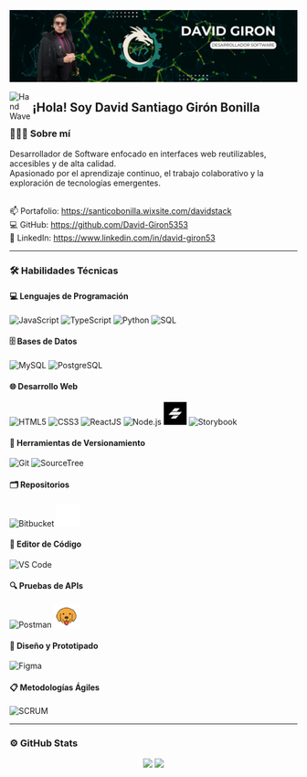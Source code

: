 ![Banner](./banner.png)

<img alt="Hand Wave" src="./assets/Hand%20Wave.gif" width="40" align="left"/>
<h2>¡Hola! Soy David Santiago Girón Bonilla</h2>

### 👨🏻‍💻 Sobre mí
Desarrollador de Software enfocado en interfaces web reutilizables, accesibles y de alta calidad.  
Apasionado por el aprendizaje continuo, el trabajo colaborativo y la exploración de tecnologías emergentes.

&nbsp;  
📫 Portafolio: <https://santicobonilla.wixsite.com/davidstack>  
💻 GitHub: <https://github.com/David-Giron5353>  
🔗 LinkedIn: <https://www.linkedin.com/in/david-giron53>

---

### 🛠 Habilidades Técnicas

#### 💻 Lenguajes de Programación
<p>
  <img src="https://cdn.jsdelivr.net/gh/devicons/devicon/icons/javascript/javascript-original.svg" height="40" alt="JavaScript"/>
  <img src="https://cdn.jsdelivr.net/gh/devicons/devicon/icons/typescript/typescript-original.svg" height="40" alt="TypeScript"/>
  <img src="https://cdn.jsdelivr.net/gh/devicons/devicon/icons/python/python-original.svg" height="40" alt="Python"/>
  <img src="https://cdn.jsdelivr.net/gh/devicons/devicon/icons/mysql/mysql-original.svg" height="40" alt="SQL"/>
</p>

#### 🗄️ Bases de Datos
<p>
  <img src="https://cdn.jsdelivr.net/gh/devicons/devicon/icons/mysql/mysql-original.svg" height="40" alt="MySQL"/>
  <img src="https://cdn.jsdelivr.net/gh/devicons/devicon/icons/postgresql/postgresql-original.svg" height="40" alt="PostgreSQL"/>
</p>

#### 🌐 Desarrollo Web
<p>
  <img src="https://cdn.jsdelivr.net/gh/devicons/devicon/icons/html5/html5-original.svg" height="40" alt="HTML5"/>
  <img src="https://cdn.jsdelivr.net/gh/devicons/devicon/icons/css3/css3-original.svg" height="40" alt="CSS3"/>
  <img src="https://cdn.jsdelivr.net/gh/devicons/devicon/icons/react/react-original.svg" height="40" alt="ReactJS"/>
  <img src="https://cdn.jsdelivr.net/gh/devicons/devicon/icons/nodejs/nodejs-original.svg" height="40" alt="Node.js"/>
  <img src="./assets/stencil.jpg" height="40" alt="StencilJS"/>
  <img src="https://img.icons8.com/?size=100&id=PjHwM20aXrT7&format=png&color=000000" height="40" alt="Storybook"/>
</p>

#### 🔧 Herramientas de Versionamiento
<p>
  <img src="https://cdn.jsdelivr.net/gh/devicons/devicon/icons/git/git-original.svg" height="40" alt="Git"/>
  <img src="https://img.icons8.com/?size=100&id=F8p20Vd88Bus&format=png&color=000000" height="40" alt="SourceTree"/>
</p>

#### 🗂️ Repositorios
<p>
  <img src="https://cdn.jsdelivr.net/gh/devicons/devicon/icons/bitbucket/bitbucket-original.svg" height="40" alt="Bitbucket"/>
  <img src="./assets/github.svg" height="40" alt="GitHub"/>
</p>

#### 📝 Editor de Código
<p>
  <img src="https://cdn.jsdelivr.net/gh/devicons/devicon/icons/vscode/vscode-original.svg" height="40" alt="VS Code"/>
</p>

#### 🔍 Pruebas de APIs
<p>
  <img src="https://www.vectorlogo.zone/logos/getpostman/getpostman-icon.svg" height="40" alt="Postman"/>
  <img src="./assets/bruno.png" height="40" alt="Bruno"/>
</p>

#### 🎨 Diseño y Prototipado
<p>
  <img src="https://cdn.jsdelivr.net/gh/devicons/devicon/icons/figma/figma-original.svg" height="40" alt="Figma"/>
</p>

#### 📋 Metodologías Ágiles
<p>
  <img src="https://img.icons8.com/?size=100&id=oBQdUqMEZHS9&format=png&color=000000" height="40" alt="SCRUM"/>
</p>

---

### ⚙️ GitHub Stats
<p align="center">
  <img src="https://github-readme-stats.vercel.app/api?username=David-Giron5353&show_icons=true&theme=algolia&include_all_commits=true&count_private=true" height="180em" />
  <img src="https://github-readme-stats.vercel.app/api/top-langs/?username=David-Giron5353&layout=compact&langs_count=8&theme=algolia" height="180em" />
</p>
